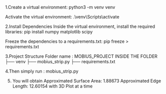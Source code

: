 1.Create a virtual environment:
python3 -m venv venv

Activate the virtual environment:
.\venv\Scripts\activate

2.Install Dependencies
Inside the virtual environment, install the required libraries:
pip install numpy matplotlib scipy

Freeze the dependencies to a requirements.txt:
pip freeze > requirements.txt

3.Project Structure
Folder name : MOBIUS_PROJECT
INSIDE THE FOLDER 
├── venv
├── mobius_strip.py
├── requirements.txt

4.Then simply run : mobius_strip.py

5. You will obtain 
Approximated Surface Area: 1.88673
Approximated Edge Length: 12.60154 with 3D Plot at a time

